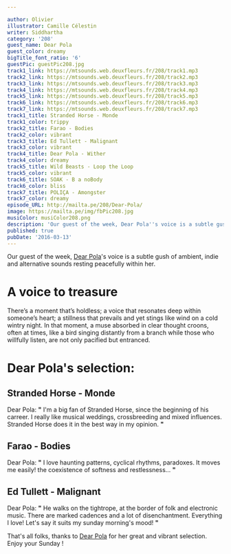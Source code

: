 ```yaml
---

author: Olivier
illustrator: Camille Célestin
writer: Siddhartha
category: '208'
guest_name: Dear Pola
guest_color: dreamy
bigTitle_font_ratio: '6'
guestPic: guestPic208.jpg
track1_link: https://mtsounds.web.deuxfleurs.fr/208/track1.mp3
track2_link: https://mtsounds.web.deuxfleurs.fr/208/track2.mp3
track3_link: https://mtsounds.web.deuxfleurs.fr/208/track3.mp3
track4_link: https://mtsounds.web.deuxfleurs.fr/208/track4.mp3
track5_link: https://mtsounds.web.deuxfleurs.fr/208/track5.mp3
track6_link: https://mtsounds.web.deuxfleurs.fr/208/track6.mp3
track7_link: https://mtsounds.web.deuxfleurs.fr/208/track7.mp3
track1_title: Stranded Horse - Monde
track1_color: trippy
track2_title: Farao - Bodies
track2_color: vibrant
track3_title: Ed Tullett - Malignant
track3_color: vibrant
track4_title: Dear Pola - Wither
track4_color: dreamy
track5_title: Wild Beasts - Loop the Loop
track5_color: vibrant
track6_title: SOAK - B a noBody
track6_color: bliss
track7_title: POLIÇA - Amongster
track7_color: dreamy
episode_URL: http://mailta.pe/208/Dear-Pola/
image: https://mailta.pe/img/fbPic208.jpg
musiColor: musiColor208.png
description: 'Our guest of the week, Dear Pola''s voice is a subtle gush of ambient, indie and alternative sounds resting peacefully within her. '
published: true
pubDate: '2016-03-13'
---
```


Our guest of the week, [Dear Pola](https://dearpola.bandcamp.com/)'s voice is a subtle gush of ambient, indie and alternative sounds resting peacefully within her. 

# A voice to treasure

There’s a moment that’s holdless; a voice that resonates deep within someone’s heart; a stillness that prevails and yet stings like wind on a cold wintry night. In that moment, a muse absorbed in clear thought croons, often at times, like a bird singing distantly from a branch while those who willfully listen, are not only pacified but entranced. 
 
# Dear Pola's selection:

## Stranded Horse - Monde

Dear Pola: **"** I'm a big fan of Stranded Horse, since the beginning of his carreer. I really like musical weddings, crossbreeding and mixed influences. Stranded Horse does it in the best way in my opinion. **"** 

## Farao - Bodies

Dear Pola: **"** I love haunting patterns, cyclical rhythms, paradoxes. It moves me easily! the coexistence of softness and restlessness... **"** 

## Ed Tullett - Malignant

Dear Pola: **"** He walks on the tightrope, at the border of folk and electronic music. There are marked cadences and a lot of disenchantment. Everything I love! Let's say it suits my sunday morning's mood! **"** 



That's all folks, thanks to [Dear Pola](https://dearpola.bandcamp.com/) for her great and vibrant selection. Enjoy your Sunday !
